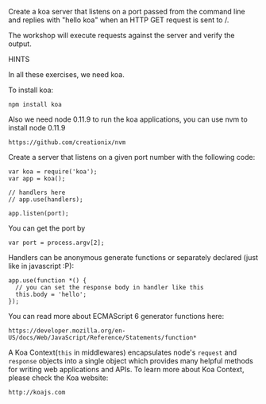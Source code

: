 Create a koa server that listens on a port passed from the command line and replies with "hello koa" when an HTTP GET request is sent to /.

The workshop will execute requests against the server and verify the output.

HINTS

In all these exercises, we need koa. 

To install koa:

```
npm install koa
```

Also we need node 0.11.9 to run the koa applications, you can use nvm to install node 0.11.9

```
https://github.com/creationix/nvm
```

Create a server that listens on a given port number with the following code:

```
var koa = require('koa');
var app = koa();

// handlers here
// app.use(handlers);

app.listen(port);
```

You can get the port by

```
var port = process.argv[2];
```

Handlers can be anonymous generate functions or separately declared (just like in javascript :P):

```
app.use(function *() {
  // you can set the response body in handler like this
  this.body = 'hello';
});
```

You can read more about ECMAScript 6 generator functions here:

```
https://developer.mozilla.org/en-US/docs/Web/JavaScript/Reference/Statements/function*
```

A Koa Context(`this` in middlewares) encapsulates node's `request` and `response` objects into a single object which provides many helpful methods for writing web applications and APIs. To learn more about Koa Context, please check the Koa website:

```
http://koajs.com
```
